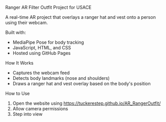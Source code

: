 Ranger AR Filter Outfit Project for USACE

A real-time AR project that overlays a ranger hat and vest onto a person using their webcam.

Built with:
- MediaPipe Pose for body tracking
- JavaScript, HTML, and CSS
- Hosted using GitHub Pages

How It Works

- Captures the webcam feed
- Detects body landmarks (nose and shoulders)
- Draws a ranger hat and vest overlay based on the body's position

How to Use

1. Open the website using https://tuckerestep.github.io/AR_RangerOutfit/
2. Allow camera permissions
3. Step into view
